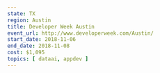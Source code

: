 ```yaml
---
state: TX
region: Austin
title: Developer Week Austin
event_url: http://www.developerweek.com/Austin/
start_date: 2018-11-06
end_date: 2018-11-08
cost: $1,095
topics: [ dataai, appdev ]
---
```

